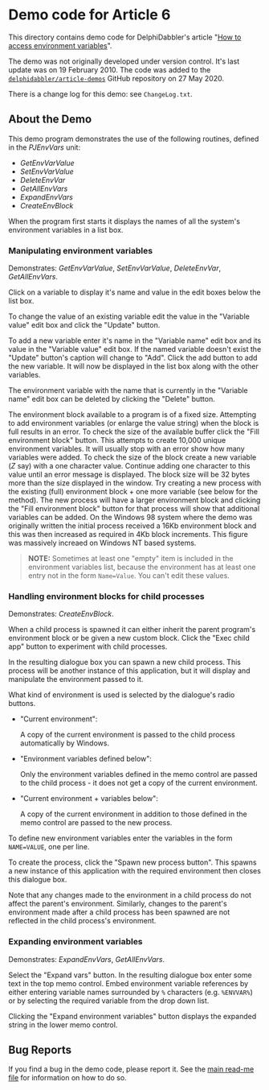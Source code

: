 # Demo code for Article 6

This directory contains demo code for DelphiDabbler's article "[How to access environment variables](https://delphidabbler.com/articles/article-6)".

The demo was not originally developed under version control. It's last update was on 19 February 2010. The code was added to the [`delphidabbler/article-demos`](https://github.com/delphidabbler/article-demos) GitHub repository on 27 May 2020.

There is a change log for this demo: see `ChangeLog.txt`.

## About the Demo

This demo program demonstrates the use of the following routines, defined in the _PJEnvVars_ unit:

* _GetEnvVarValue_
* _SetEnvVarValue_
* _DeleteEnvVar_
* _GetAllEnvVars_
* _ExpandEnvVars_
* _CreateEnvBlock_

When the program first starts it displays the names of all the system's environment variables in a list box.

### Manipulating environment variables

Demonstrates: _GetEnvVarValue_, _SetEnvVarValue_, _DeleteEnvVar_, _GetAllEnvVars_.

Click on a variable to display it's name and value in the edit boxes below the list box.

To change the value of an existing variable edit the value in the "Variable value" edit box and click the "Update" button.

To add a new variable enter it's name in the "Variable name" edit box and its value in the "Variable value" edit box. If the named variable doesn't exist the "Update" button's caption will change to "Add". Click the add button to add the new variable. It will now be displayed in the list box along with the other variables.

The environment variable with the name that is currently in the "Variable name" edit box can be deleted by clicking the "Delete" button.

The environment block available to a program is of a fixed size. Attempting to add environment variables (or enlarge the value string) when the block is full results in an error. To check the size of the available buffer click the "Fill environment block" button. This attempts to create 10,000 unique environment variables. It will usually stop with an error show how many variables were added. To check the size of the block create a new variable (_Z_ say) with a one character value. Continue adding one character to this value until an error message is displayed. The block size will be 32 bytes more than the size displayed in the window. Try creating a new process with the existing (full) environment block + one more variable (see below for the method). The new process will have a larger environment block and clicking the "Fill environment block" button for that process will show that additional variables can be added. On the Windows 98 system where the demo was originally written the initial process received a 16Kb environment block and this was then increased as required in 4Kb block increments. This figure was massively increaed on Windows NT based systems.

> **NOTE:** Sometimes at least one "empty" item is included in the environment variables list, because the environment has at least one entry not in the form `Name=Value`. You can't edit these values.

### Handling environment blocks for child processes

Demonstrates: _CreateEnvBlock_.

When a child process is spawned it can either inherit the parent program's environment block or be given a new custom block. Click the "Exec child app" button to experiment with child processes.

In the resulting dialogue box you can spawn a new child process. This process will be another instance of this application, but it will display and manipulate the environment passed to it.

What kind of environment is used is selected by the dialogue's radio buttons.

* "Current environment":

  A copy of the current environment is passed to the child process automatically by Windows.
  
* "Environment variables defined below":

  Only the environment variables defined in the memo control are passed to the child process - it does not get a copy of the current environment.
  
* "Current environment + variables below":
  
  A copy of the current environment in addition to those defined in the memo control are passed to the new process.

To define new environment variables enter the variables in the form `NAME=VALUE`, one per line.

To create the process, click the "Spawn new process button". This spawns a new instance of this application with the required environment then closes this dialogue box.

Note that any changes made to the environment in a child process do not affect the parent's environment. Similarly, changes to the parent's environment made after a child process has been spawned are not reflected in the child process's environment.

### Expanding environment variables

Demonstrates: _ExpandEnvVars_, _GetAllEnvVars_.

Select the "Expand vars" button. In the resulting dialogue box enter some text in the top memo control. Embed environment variable references by either entering variable names surrounded by `%` characters (e.g. `%ENVVAR%`) or by selecting the required variable from the drop down list.

Clicking the "Expand environment variables" button displays the expanded string in the lower memo control.

## Bug Reports

If you find a bug in the demo code, please report it. See the [main read-me file](https://github.com/delphidabbler/article-demos/blob/master/README.md#bug-reports) for information on how to do so.
